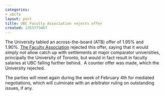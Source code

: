 ```yaml
---
categories:
- ubcfa
layout: post
title: UBC Faculty Association rejects offer
created: 1355773467
---
```

<p>The University tabled an across-the-board (ATB) offer of 1.95% and 1.90%.&nbsp;<a href="http://www.facultyassociation.ubc.ca/bargainingblog.php#B17">The Faculty Association</a> rejected this offer,&nbsp;saying that it&nbsp;would simply not allow catch up with settlements at major comparator universities, principally the University of Toronto, but would in fact result in faculty salaries at UBC falling further behind.&nbsp; A counter offer was made, which the University rejected.</p>
<p>The parties will meet again during the week of February 4th for mediated negotiations, which will culminate with an arbitrator ruling on outstanding issues, if any.</p>
